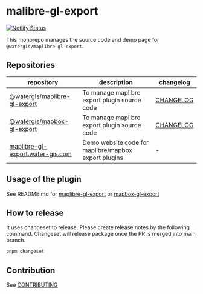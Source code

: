 # malibre-gl-export

[![Netlify Status](https://api.netlify.com/api/v1/badges/2ca781c3-2680-4c17-9219-4992c1f2a44e/deploy-status)](https://app.netlify.com/sites/maplibre-gl-export/deploys)

This monorepo manages the source code and demo page for `@watergis/maplibre-gl-export`.

## Repositories

| repository | description | changelog |
|---|---|---|
|[@watergis/maplibre-gl-export](./packages/maplibre-gl-export/)| To manage maplibre export plugin source code|[CHANGELOG](./packages/maplibre-gl-export/CHANGELOG.md)|
|[@watergis/mapbox-gl-export](./packages/mapbox-gl-export/)| To manage maplibre export plugin source code|[CHANGELOG](./packages/mapbox-gl-export/CHANGELOG.md)|
|[maplibre-gl-export.water-gis.com](./sites/maplibre-gl-export.water-gis.com/)| Demo website code for maplibre/mapbox export plugins |-|

## Usage of the plugin

See README.md for [maplibre-gl-export](./packages/maplibre-gl-export) or [mapbox-gl-export](./packages/mapbox-gl-export)

## How to release

It uses changeset to release. Please create release notes by the following command. Changeset will release package once the PR is merged into main branch.

```zsh
pnpm changeset
```

## Contribution

See [CONTRIBUTING](./.github/CONTRIBUTING.md)
